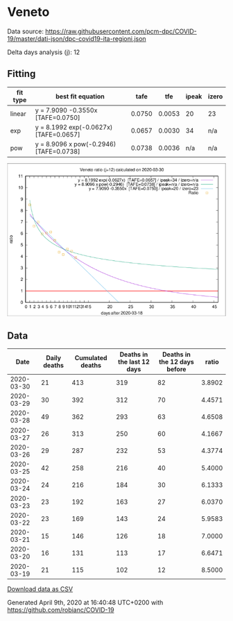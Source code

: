 # Veneto

Data source: https://raw.githubusercontent.com/pcm-dpc/COVID-19/master/dati-json/dpc-covid19-ita-regioni.json

Delta days analysis (j): 12

## Fitting 
|fit type|best fit equation|tafe|tfe|ipeak|izero|
|-------|-----|--------|------|---|---|
|linear|y = 7.9090 -0.3550x  [TAFE=0.0750]|0.0750|0.0053|20|23|
|exp|y = 8.1992 exp(-0.0627x)  [TAFE=0.0657]|0.0657|0.0030|34|n/a|
|pow|y = 8.9096 x pow(-0.2946)  [TAFE=0.0738]|0.0738|0.0036|n/a|n/a|

![Plot](COVID-19_veneto_j12_2020-03-30.png)

## Data
|Date|Daily deaths|Cumulated deaths|Deaths in the last 12 days|Deaths in the 12 days before|ratio|
|----|----------|-----------|-------|--------------------|-----|
|2020-03-30|21|413|319|82|3.8902|
|2020-03-29|30|392|312|70|4.4571|
|2020-03-28|49|362|293|63|4.6508|
|2020-03-27|26|313|250|60|4.1667|
|2020-03-26|29|287|232|53|4.3774|
|2020-03-25|42|258|216|40|5.4000|
|2020-03-24|24|216|184|30|6.1333|
|2020-03-23|23|192|163|27|6.0370|
|2020-03-22|23|169|143|24|5.9583|
|2020-03-21|15|146|126|18|7.0000|
|2020-03-20|16|131|113|17|6.6471|
|2020-03-19|21|115|102|12|8.5000|

[Download data as CSV](COVID-19_veneto_j12_2020-03-30.csv)

Generated April 9th, 2020 at 16:40:48 UTC+0200 with https://github.com/robianc/COVID-19
